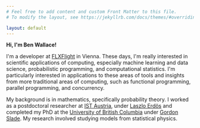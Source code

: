 ```yaml
---
# Feel free to add content and custom Front Matter to this file.
# To modify the layout, see https://jekyllrb.com/docs/themes/#overriding-theme-defaults

layout: default
---
```


**Hi, I'm Ben Wallace!**

I'm a developer at [FLXFlight](https://www.flxflight.com/) in Vienna. These days, I'm really interested in scientific applications of computing, especially machine learning and data science, probabilistic programming, and computational statistics. I'm particularly interested in applications to these areas of tools and insights from more traditional areas of computing, such as functional programming, parallel programming, and concurrency.

My background is in mathematics, specifically probability theory. I worked as a postdoctoral researcher at [IST Austria](https://ist.ac.at/en/home/), under [Laszlo Erdös](https://ist.ac.at/en/research/math-comp-sciences/erdoes-group/) and completed my PhD at the [University of British Columbia](https://www.ubc.ca/) under [Gordon Slade](https://www.math.ubc.ca/~slade/). My research involved studying models from statistical physics.
